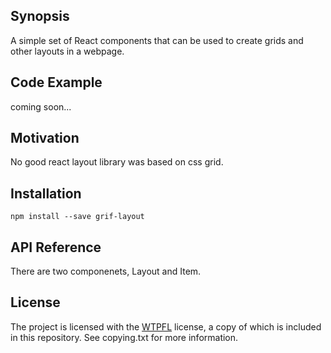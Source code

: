 ## Synopsis

A simple set of React components that can be used to create grids and other layouts in a webpage.

## Code Example

coming soon...

## Motivation

No good react layout library was based on css grid.

## Installation

`npm install --save grif-layout`

## API Reference

There are two componenets, Layout and Item.

## License

The project is licensed with the [WTPFL](http://www.wtfpl.net/) license, a copy of which is included in this repository. See copying.txt for more information.
